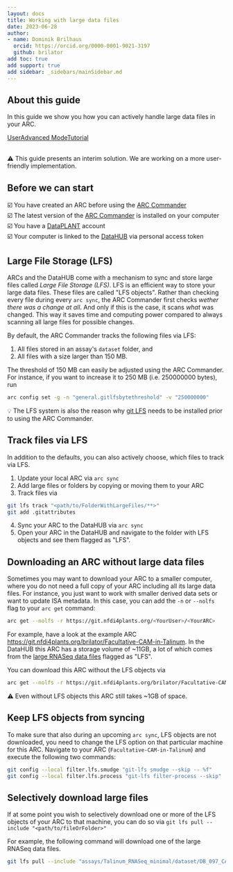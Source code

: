 ```yaml
---
layout: docs
title: Working with large data files
date: 2023-06-28
author:
- name: Dominik Brilhaus
  orcid: https://orcid.org/0000-0001-9021-3197
  github: brilator
add toc: true
add support: true
add sidebar: _sidebars/mainSidebar.md
---
```


## About this guide

In this guide we show you how you can actively handle large data files in your ARC. 

<a href="./index.html">
    <span class="badge-category">User</span><span class="badge-selected" id="badge-advanced">Advanced</span>
    <span class="badge-category">Mode</span><span class="badge-selected" id="badge-tutorial">Tutorial</span>    
</a>

<br>
<br>


:warning:
This guide presents an interim solution. We are working on a more user-friendly implementation.

## Before we can start

:ballot_box_with_check: You have created an ARC before using the [ARC Commander](./../implementation/ArcCommander.html)  
:ballot_box_with_check: The latest version of the [ARC Commander](https://github.com/nfdi4plants/arcCommander/releases) is installed on your computer  
:ballot_box_with_check: You have a [DataPLANT](https://register.nfdi4plants.org) account  
:ballot_box_with_check: Your computer is linked to the [DataHUB](https://git.nfdi4plants.org) via personal access token


## Large File Storage (LFS)

ARCs and the DataHUB come with a mechanism to sync and store large files called *Large File Storage (LFS)*. LFS is an efficient way to store your large data files. These files are called "LFS objects". Rather than checking every file during every `arc sync`, the ARC Commander first checks *wether there was a change at all*. And only if this is the case, it scans *what* was changed. This way it saves time and computing power compared to always scanning all large files for possible changes. 

By default, the ARC Commander tracks the following files via LFS: 
  1. All files stored in an assay's `dataset` folder, and
  2. All files with a size larger than 150 MB. 

The threshold of 150 MB can easily be adjusted using the ARC Commander. For instance, if you want to increase it to 250 MB (i.e. 250000000 bytes), run

```bash
arc config set -g -n "general.gitlfsbytethreshold" -v "250000000"
```

:bulb: The LFS system is also the reason why [git LFS](https://git-lfs.github.com/) needs to be installed prior to using the ARC Commander. 

## Track files via LFS

In addition to the defaults, you can also actively choose, which files to track via LFS. 

1. Update your local ARC via `arc sync`
2. Add large files or folders by copying or moving them to your ARC
3. Track files via

```bash
git lfs track "<path/to/FolderWithLargeFiles/**>"
git add .gitattributes
```

4. Sync your ARC to the DataHUB via `arc sync`
5. Open your ARC in the DataHUB and navigate to the folder with LFS objects and see them flagged as "LFS".

## Downloading an ARC without large data files

Sometimes you may want to download your ARC to a smaller computer, where you do not need a full copy of your ARC including all its large data files. For instance, you just want to work with smaller derived data sets or want to update ISA metadata. 
In this case, you can add the `-n` or `--nolfs` flag to your `arc get` command: 


```bash
arc get --nolfs -r https://git.nfdi4plants.org/<YourUser>/<YourARC>
```

For example, have a look at the example ARC https://git.nfdi4plants.org/brilator/Facultative-CAM-in-Talinum. 
In the DataHUB this ARC has a storage volume of ~11GB, a lot of which comes from the [large RNASeq data files](https://git.nfdi4plants.org/brilator/Facultative-CAM-in-Talinum/-/tree/main/assays/Talinum_RNASeq_minimal/dataset) flagged as "LFS". 

You can download this ARC without the LFS objects via

```bash
arc get --nolfs -r https://git.nfdi4plants.org/brilator/Facultative-CAM-in-Talinum
```

:warning: Even without LFS objects this ARC still takes ~1GB of space.

## Keep LFS objects from syncing

To make sure that also during an upcoming `arc sync`, LFS objects are not downloaded, you need to change the LFS option on that particular machine for this ARC.
Navigate to your ARC (`Facultative-CAM-in-Talinum`) and execute the following two commands:

```bash
git config --local filter.lfs.smudge "git-lfs smudge --skip -- %f"
git config --local filter.lfs.process "git-lfs filter-process --skip"
```

## Selectively download large files

If at some point you wish to selectively download one or more of the LFS objects of your ARC to that machine, you can do so via `git lfs pull --include "<path/to/fileOrFolder>"`

For example, the following command will download one of the large RNASeq data files.

```bash
git lfs pull --include "assays/Talinum_RNASeq_minimal/dataset/DB_097_CAMMD_CAGATC_L001_R1_001.fastq.gz"
```
